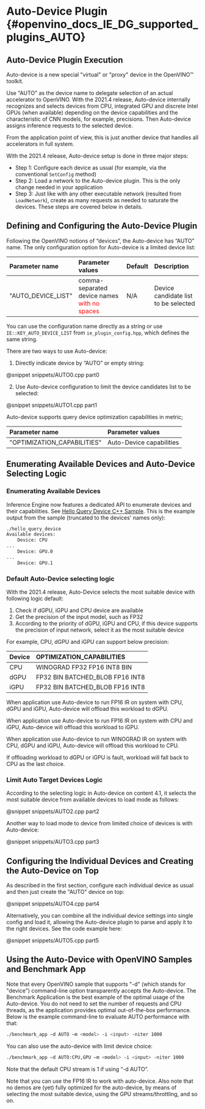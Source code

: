 # Auto-Device Plugin {#openvino_docs_IE_DG_supported_plugins_AUTO}

## Auto-Device Plugin Execution

Auto-device is a new special "virtual" or "proxy" device in the OpenVINO™ toolkit. 

Use "AUTO" as the device name to delegate selection of an actual accelerator to OpenVINO. 
With the 2021.4 release, Auto-device internally recognizes and selects devices from CPU, 
integrated GPU and discrete Intel GPUs (when available) depending on the device capabilities and the characteristic of CNN models, 
for example, precisions. Then Auto-device assigns inference requests to the selected device.

From the application point of view, this is just another device that handles all accelerators in full system. 

With the 2021.4 release, Auto-device setup is done in three major steps:
* Step 1: Configure each device as usual (for example, via the conventional <code>SetConfig</code> method)
* Step 2: Load a network to the Auto-device plugin. This is the only change needed in your application
* Step 3: Just like with any other executable network (resulted from <code>LoadNetwork</code>), create as many requests as needed to saturate the devices. 
These steps are covered below in details.


## Defining and Configuring the Auto-Device Plugin
Following the OpenVINO notions of “devices”, the Auto-device has “AUTO” name. The only configuration option for Auto-device is a limited device list:

| Parameter name     | Parameter values      | Default            |             Description                                                      |
| :---               | :---                  | :---               |:-----------------------------------------------------------------------------|
| "AUTO_DEVICE_LIST" | comma-separated device names <span style="color:red">with no spaces</span>| N/A | Device candidate list to be selected    |

You can use the configuration name directly as a string or use <code>IE::KEY_AUTO_DEVICE_LIST</code> from <code>ie_plugin_config.hpp</code>,
which defines the same string.

There are two ways to use Auto-device:
1. Directly indicate device by “AUTO” or empty string:

@snippet snippets/AUTO0.cpp part0

2. Use Auto-device configuration to limit the device candidates list to be selected:

@snippet snippets/AUTO1.cpp part1

Auto-device supports query device optimization capabilities in metric;

| Parameter name                 | Parameter values         |
| :---                           | :---                     |
| "OPTIMIZATION_CAPABILITIES"    | Auto-Device capabilities |

## Enumerating Available Devices and Auto-Device Selecting Logic

### Enumerating Available Devices

Inference Engine now features a dedicated API to enumerate devices and their capabilities. 
See [Hello Query Device C++ Sample](../../../inference-engine/samples/hello_query_device/README.md).
This is the example output from the sample (truncated to the devices' names only):

```sh
./hello_query_device
Available devices: 
    Device: CPU
...
    Device: GPU.0
...
    Device: GPU.1
```

###	Default Auto-Device selecting logic

With the 2021.4 release, Auto-Device selects the most suitable device with following logic default:
1.	Check if dGPU, iGPU and CPU device are available
2.	Get the precision of the input model, such as FP32
3.	According to the priority of dGPU, iGPU and CPU, if this device supports the precision of input network, select it as the most suitable device

For example, CPU, dGPU and iGPU can support below precision:

| Device   | OPTIMIZATION_CAPABILITIES       |
| :---     | :---                            |
| CPU      | WINOGRAD FP32 FP16 INT8 BIN     |
| dGPU     | FP32 BIN BATCHED_BLOB FP16 INT8 |
| iGPU     | FP32 BIN BATCHED_BLOB FP16 INT8 |

When application use Auto-device to run FP16 IR on system with CPU, dGPU and iGPU, Auto-device will offload this workload to dGPU.

When application use Auto-device to run FP16 IR on system with CPU and iGPU, Auto-device will offload this workload to iGPU.

When application use Auto-device to run WINOGRAD IR on system with CPU, dGPU and iGPU, Auto-device will offload this workload to CPU.

If offloading workload to dGPU or iGPU is fault, workload will fall back to CPU as the last choice.

### Limit Auto Target Devices Logic

According to the selecting logic in Auto-device on content 4.1, 
it selects the most suitable device from available devices to load mode as follows:

@snippet snippets/AUTO2.cpp part2

Another way to load mode to device from limited choice of devices is with Auto-device:

@snippet snippets/AUTO3.cpp part3

## Configuring the Individual Devices and Creating the Auto-Device on Top

As described in the first section, configure each individual device as usual and then just create the "AUTO" device on top:

@snippet snippets/AUTO4.cpp part4

Alternatively, you can combine all the individual device settings into single config and load it, 
allowing the Auto-device plugin to parse and apply it to the right devices. See the code example here:

@snippet snippets/AUTO5.cpp part5

## Using the Auto-Device with OpenVINO Samples and Benchmark App

Note that every OpenVINO sample that supports "-d" (which stands for "device") command-line option transparently accepts the Auto-device. 
The Benchmark Application is the best example of the optimal usage of the Auto-device. 
You do not need to set the number of requests and CPU threads, as the application provides optimal out-of-the-box performance. 
Below is the example command-line to evaluate AUTO performance with that:

```sh
./benchmark_app –d AUTO –m <model> -i <input> -niter 1000
```
You can also use the auto-device with limit device choice:

```sh
./benchmark_app –d AUTO:CPU,GPU –m <model> -i <input> -niter 1000
```
Note that the default CPU stream is 1 if using “-d AUTO”.

Note that you can use the FP16 IR to work with auto-device.
Also note that no demos are (yet) fully optimized for the auto-device, by means of selecting the most suitable device, 
using the GPU streams/throttling, and so on.